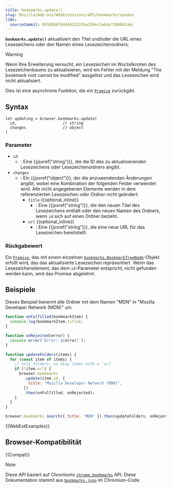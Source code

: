 ```yaml
---
title: bookmarks.update()
slug: Mozilla/Add-ons/WebExtensions/API/bookmarks/update
l10n:
  sourceCommit: 09109b6f9444d22215ba330ec1e64e73980b2a6c
---
```


**`bookmarks.update()`** aktualisiert den Titel und/oder die URL eines Lesezeichens oder den Namen eines Lesezeichenordners.

> [!WARNING]
> Wenn Ihre Erweiterung versucht, ein Lesezeichen im Wurzelknoten des Lesezeichenbaums zu aktualisieren, wird ein Fehler mit der Meldung "The bookmark root cannot be modified" ausgelöst und das Lesezeichen wird nicht aktualisiert.

Dies ist eine asynchrone Funktion, die ein [`Promise`](/de/docs/Web/JavaScript/Reference/Global_Objects/Promise) zurückgibt.

## Syntax

```js-nolint
let updating = browser.bookmarks.update(
  id,                    // string
  changes                // object
)
```

### Parameter

- `id`
  - : Eine {{jsxref("string")}}, die die ID des zu aktualisierenden Lesezeichens oder Lesezeichenordners angibt.
- `changes`
  - : Ein {{jsxref("object")}}, der die anzuwendenden Änderungen angibt, wobei eine Kombination der folgenden Felder verwendet wird. Alle nicht angegebenen Elemente werden in dem referenzierten Lesezeichen oder Ordner nicht geändert:
    - `title` {{optional_inline}}
      - : Eine {{jsxref("string")}}, die den neuen Titel des Lesezeichens enthält oder den neuen Namen des Ordners, wenn `id` sich auf einen Ordner bezieht.
    - `url` {{optional_inline}}
      - : Eine {{jsxref("string")}}, die eine neue URL für das Lesezeichen bereitstellt.

### Rückgabewert

Ein [`Promise`](/de/docs/Web/JavaScript/Reference/Global_Objects/Promise), das mit einem einzelnen [`bookmarks.BookmarkTreeNode`](/de/docs/Mozilla/Add-ons/WebExtensions/API/bookmarks/BookmarkTreeNode)-Objekt erfüllt wird, das das aktualisierte Lesezeichen repräsentiert. Wenn das Lesezeichenelement, das dem `id`-Parameter entspricht, nicht gefunden werden kann, wird das Promise abgelehnt.

## Beispiele

Dieses Beispiel benennt alle Ordner mit dem Namen "MDN" in "Mozilla Developer Network (MDN)" um.

```js
function onFulfilled(bookmarkItem) {
  console.log(bookmarkItem.title);
}

function onRejected(error) {
  console.error(`Error: ${error}`);
}

function updateFolders(items) {
  for (const item of items) {
    // only folders, so skip items with a `url`
    if (!item.url) {
      browser.bookmarks
        .update(item.id, {
          title: "Mozilla Developer Network (MDN)",
        })
        .then(onFulfilled, onRejected);
    }
  }
}

browser.bookmarks.search({ title: "MDN" }).then(updateFolders, onRejected);
```

{{WebExtExamples}}

## Browser-Kompatibilität

{{Compat}}

> [!NOTE]
> Diese API basiert auf Chromiums [`chrome.bookmarks`](https://developer.chrome.com/docs/extensions/reference/api/bookmarks#method-update) API. Diese Dokumentation stammt aus [`bookmarks.json`](https://chromium.googlesource.com/chromium/src/+/master/chrome/common/extensions/api/bookmarks.json) im Chromium-Code.
